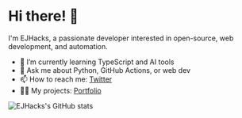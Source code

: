 # Hi there! 👋

I'm EJHacks, a passionate developer interested in open-source, web development, and automation.

- 🌱 I’m currently learning TypeScript and AI tools
- 💬 Ask me about Python, GitHub Actions, or web dev
- 📫 How to reach me: [Twitter](https://twitter.com/EJHacks)
- 🧑‍💻 My projects: [Portfolio](https://ejhacks.github.io/)


![EJHacks's GitHub stats](https://github-readme-stats.vercel.app/api?username=EJHacks&show_icons=true)

